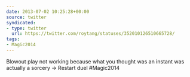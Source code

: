 ```yaml
---
date: 2013-07-02 10:25:28+00:00
source: twitter
syndicated:
- type: twitter
  url: https://twitter.com/roytang/statuses/352010126510665728/
tags:
- Magic2014
---
```


Blowout play not working because what you thought was an instant was actually a sorcery -&gt; Restart duel #Magic2014
